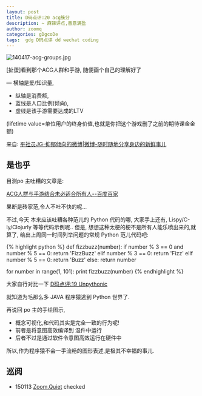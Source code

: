 ```yaml
---
layout: post
title: D码点评:20 acg簇分
description: ~ 麻辣评点,善意满盈
author: zoomq
categories: gDgcoDe
tags:  gdg D码点评 dd wechat coding
---
```


![140417-acg-groups.jpg](http://0.zoomquiet.top/ZHGDG/wechat/140417-acg-groups.jpg)

[扯蛋]看到那个ACG人群和手游,
随便画个自己的理解好了

— 横轴是爱/知识量,
- 纵轴是消费额,
- 蓝线是人口比例(倾向),
- 虚线是该手游需要达成的LTV

(lifetime value=单位用户的终身价值,也就是你把这个游戏删了之前的期待课金金额)


<!--more-->


来自: [平社员JG-抑郁倾向的微博|微博-随时随地分享身边的新鲜事儿](http://weibo.com/1822417535/AFHGhoKpU)



## 是也乎

目测po 主吐糟的文章是:

[ACG人群与手游结合未必适合所有人--百度百家](http://rosicky.baijia.baidu.com/article/11557)

果断是砖家范,令人不吐不快的呢...

不过,今天 本来应该吐糟各种范儿的 Python 代码的哪,
大家手上还有, Lispy/C-ly/Clojurly 等等代码示例呢..
但是, 想想这种太梗的梗不是所有人能乐喷出来的,就算了,
给出上周同一时间列举问题的常规 Python 范儿代码吧:

{% highlight python %}
def fizzbuzz(number):
    if number % 3 == 0 and number % 5 == 0:
        return 'FizzBuzz'
    elif number % 3 == 0:
        return 'Fizz'
    elif number % 5 == 0:
        return 'Buzz'
    else:
        return number

for number in range(1, 101):
    print fizzbuzz(number)
{% endhighlight %}

大家自行对比一下
[D码点评:19 Unpythonic](http://blog.zhgdg.org/2014-04/dd19-pythonic/)

就知道为毛那么多 JAVA 程序猿逃到 Python 世界了.

再说回 po 主的手绘图示,

- 概念可视化,和代码其实是完全一致的行为呢!
- 前者是将意图高效编译到 湿件中运行
- 后者不过是通过软件令意图高效运行在硬件中

所以,作为程序猿不会一手流畅的图形表述,是极其不幸福的事儿.





## 巡阅
- 150113 [Zoom.Quiet](http://zoomquiet.io/) checked





